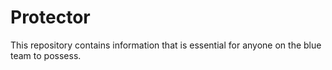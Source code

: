 # Protector
This repository contains information that is essential for anyone on the blue team to possess.

